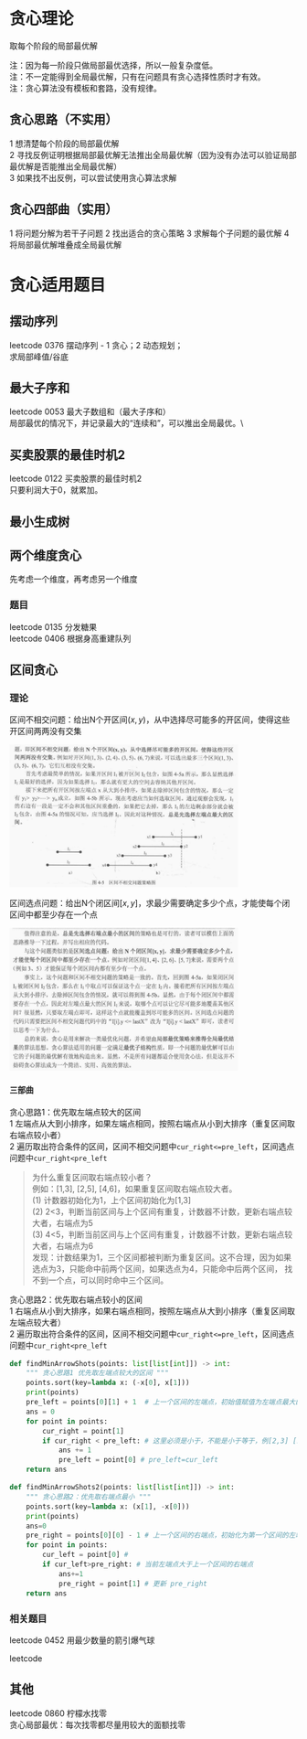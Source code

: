 # 贪心理论
取每个阶段的局部最优解

注：因为每一阶段只做局部最优选择，所以一般复杂度低。  
注：不一定能得到全局最优解，只有在问题具有贪心选择性质时才有效。  
注：贪心算法没有模板和套路，没有规律。

## 贪心思路（不实用）
1 想清楚每个阶段的局部最优解  
2 寻找反例证明根据局部最优解无法推出全局最优解（因为没有办法可以验证局部最优解是否能推出全局最优解）  
3 如果找不出反例，可以尝试使用贪心算法求解

## 贪心四部曲（实用）
1 将问题分解为若干子问题
2 找出适合的贪心策略
3 求解每个子问题的最优解
4 将局部最优解堆叠成全局最优解

# 贪心适用题目
## 摆动序列
leetcode 0376 摆动序列 - 1 贪心；2 动态规划；\
求局部峰值/谷底
## 最大子序和
leetcode 0053 最大子数组和（最大子序和）\
局部最优的情况下，并记录最大的“连续和”，可以推出全局最优。\
## 买卖股票的最佳时机2
leetcode 0122 买卖股票的最佳时机2  
只要利润大于0，就累加。  
## 最小生成树
## 两个维度贪心
先考虑一个维度，再考虑另一个维度  
### 题目
leetcode 0135 分发糖果  
leetcode 0406 根据身高重建队列  

## 区间贪心
### 理论
区间不相交问题：给出N个开区间$(x,y)$，从中选择尽可能多的开区间，使得这些开区间两两没有交集

<img src="assets/qujian.png" alt="assets/qujian.png" style="width: 400px; height: 250px;" />

区间选点问题：给出N个闭区间$[x,y]$，求最少需要确定多少个点，才能使每个闭区间中都至少存在一个点  

<img src="assets/qujian2.png" alt="assets/qujian2.png" style="width: 400px; height: 250px;" />

#### 三部曲
贪心思路1：优先取左端点较大的区间  
1 左端点从大到小排序，如果左端点相同，按照右端点从小到大排序（重复区间取右端点较小者）  
2 遍历取出符合条件的区间，区间不相交问题中`cur_right<=pre_left`，区间选点问题中`cur_right<pre_left` 

> 为什么重复区间取右端点较小者？  
> 例如：[1,3], [2,5], [4,6]，如果重复区间取右端点较大者。  
> (1) 计数器初始化为1，上个区间初始化为[1,3]  
> (2) 2<3，判断当前区间与上个区间有重复，计数器不计数，更新右端点较大者，右端点为5  
> (3) 4<5，判断当前区间与上个区间有重复，计数器不计数，更新右端点较大者，右端点为6  
> 发现：计数结果为1，三个区间都被判断为重复区间。这不合理，因为如果选点为3，只能命中前两个区间，如果选点为4，只能命中后两个区间，
> 找不到一个点，可以同时命中三个区间。

贪心思路2：优先取右端点较小的区间  
1 右端点从小到大排序，如果右端点相同，按照左端点从大到小排序（重复区间取左端点较大者）  
2 遍历取出符合条件的区间，区间不相交问题中`cur_right<=pre_left`，区间选点问题中`cur_right<pre_left`  

```python
def findMinArrowShots(points: list[list[int]]) -> int:
    """ 贪心思路1 优先取左端点较大的区间 """
    points.sort(key=lambda x: (-x[0], x[1]))
    print(points)
    pre_left = points[0][1] + 1  # 上一个区间的左端点，初始值赋值为左端点最大的区间的右端点+1
    ans = 0
    for point in points:
        cur_right = point[1] 
        if cur_right < pre_left: # 这里必须是小于，不能是小于等于，例[2,3] [1,2]，只选择[2,3]即可选中2，没有必要再选择2也在的区间[1,2]
            ans += 1
            pre_left = point[0] # pre_left=cur_left
    return ans
```

```python
def findMinArrowShots2(points: list[list[int]]) -> int:
    """ 贪心思路2：优先取右端点最小 """
    points.sort(key=lambda x: (x[1], -x[0]))
    print(points)
    ans=0
    pre_right = points[0][0] - 1 # 上一个区间的右端点，初始化为第一个区间的左端点-1
    for point in points:
        cur_left = point[0] #
        if cur_left>pre_right: # 当前左端点大于上一个区间的右端点
            ans+=1
            pre_right = point[1] # 更新 pre_right
    return ans
```

### 相关题目

leetcode 0452 用最少数量的箭引爆气球  

leetcode 

## 其他
leetcode 0860 柠檬水找零  
贪心局部最优：每次找零都尽量用较大的面额找零  
